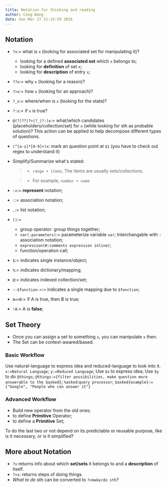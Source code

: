 ```yaml
---
title: Notation for thinking and reading
author: Cong Wang
date: Sun Mar 27 21:24:59 2016
---
```


## Notation

* `?x`:= what is `x` (looking for associated set for manipulating it)?
	* looking for a defined **associated set** which `x` belongs to;
	* looking for **definition** of set `x`;
	* looking for **description** of entry `x`; 
* `??x`:= why `x` (looking for a reason)? 
* `?>x`:= how `x` (looking for an approach)?
* `?_x`:= where/when is `x` (looking for the state)?
* `?:x`:= if `x` is true? 
* `@(?|??|?>|?_|?:)x`:= what/which candidates (placeholders/collection/set) for
  `x` (while looking for sth as probable solution)? This action can be applied to
  help decompose different types of questions.  
* `(^[a-z]*[0-9]+)x`: mark an question point at `$1` (you have to check out regex to
  understand it) 
* Simplify/Summarize what's stated:

	> * `range + items`; The items are usually sets/collections.

	> * For example, `number + name`

* `:=`:= **represent** notation;
* `:`:= association notation;
* `,`:= list notation;
* `()`:=
	* group operator: group things together;
	* `var(:parameters)`:= parameterize variable `var`; Interchangable with `:`
	  association notation;
	* `expression(#:comments expression inline)`;
	* function/operation call;
* `$`:= indicates single instance/object;
* `%`:= indicates dictionary/mapping;
* `@`:= indicates indexed collection/set;
* `:-$function->`:= indicates a single mapping due to `$function`;
* `A=>B`:= if A is true, then B is true;
* `!A`:= A is **false**;

## Set Theory

* Once you can assign a set to something `x`, you can manipulate `x` then. 
* The Set can be context-awared/based.

### Basic Workflow

Use natural-language to express idea and reduced-language to look into it.
`x:=Natural Language`;
`y:=Reduced Language`;
Use `$x` to express idea;
Use `$y` to do `@things`;
`@things:={filter possibilities, make question more answerable to the $asked}`;
`%asked`:`query processor`;
`$asked{example}:={"Google", "People who can answer it"}`


### Advanced Workflow

* Build new operator from the old ones;
* to define **Primitive** Operator;
* to define a **Primitive** Set;

To do the last two or not depend on its predictable or reusable purpose, like is it
necessary, or is it simplified?

## More about Notation

* `?x` returns info about which **set/sets** it belongs to and a **description** of
  itself.
* `?>x`: returns steps of doing things.
* *What to do* sth can be converted to `?>make/do sth`?
